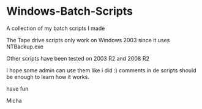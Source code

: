 Windows-Batch-Scripts
=====================

A collection of my batch scripts I made

The Tape drive scripts only work on Windows 2003 since it uses NTBackup.exe

Other scripts have been tested on 2003 R2 and 2008 R2

I hope some admin can use them like i did :)   comments in de scripts should be enough to learn how it works.

have fun

Micha
